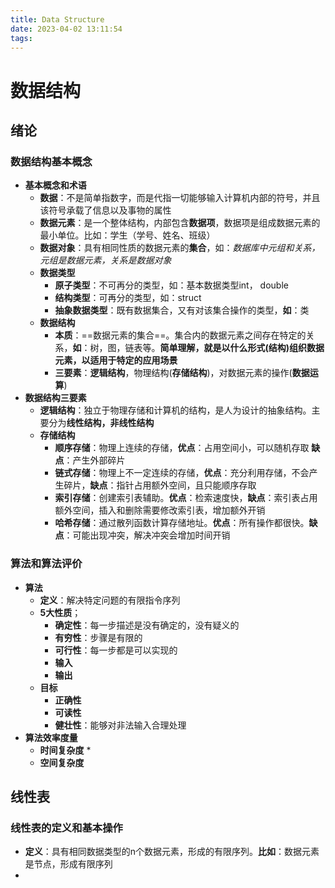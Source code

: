```yaml
---
title: Data Structure
date: 2023-04-02 13:11:54
tags:
---
```


# 数据结构

## 绪论

### 数据结构基本概念

* **基本概念和术语**
  * **数据**：不是简单指数字，而是代指一切能够输入计算机内部的符号，并且该符号承载了信息以及事物的属性
  * **数据元素**：是一个整体结构，内部包含**数据项**，数据项是组成数据元素的最小单位。比如：学生（学号、姓名、班级）
  * **数据对象**：具有相同性质的数据元素的**集合**，如：*数据库中元组和关系，元组是数据元素，关系是数据对象*
  * **数据类型**
    * **原子类型**：不可再分的类型，如：基本数据类型int， double
    * **结构类型**：可再分的类型，如：struct
    * **抽象数据类型**：既有数据集合，又有对该集合操作的类型，**如**：类
  * **数据结构**
    * **本质**：==数据元素的集合==。集合内的数据元素之间存在特定的关系，**如**：树，图，链表等。**简单理解，就是以什么形式(结构)组织数据元素，以适用于特定的应用场景**
    * **三要素**：**逻辑结构**，物理结构(**存储结构**)，对数据元素的操作(**数据运算**)
* **数据结构三要素**
  * **逻辑结构**：独立于物理存储和计算机的结构，是人为设计的抽象结构。主要分为**线性结构，非线性结构**
  * **存储结构**
    * **顺序存储**：物理上连续的存储，**优点**：占用空间小，可以随机存取     **缺点**：产生外部碎片
    * **链式存储**：物理上不一定连续的存储，**优点**：充分利用存储，不会产生碎片，**缺点**：指针占用额外空间，且只能顺序存取
    * **索引存储**：创建索引表辅助。**优点**：检索速度快，**缺点**：索引表占用额外空间，插入和删除需要修改索引表，增加额外开销
    * **哈希存储**：通过散列函数计算存储地址。**优点**：所有操作都很快。**缺点**：可能出现冲突，解决冲突会增加时间开销

### 算法和算法评价

* **算法**
  * **定义**：解决特定问题的有限指令序列
  * **5大性质**；
    * **确定性**：每一步描述是没有确定的，没有疑义的
    * **有穷性**：步骤是有限的
    * **可行性**：每一步都是可以实现的
    * **输入**
    * **输出**
  * **目标**
    * **正确性**
    * **可读性**
    * **健壮性**：能够对非法输入合理处理
* **算法效率度量**
  * **时间复杂度**
    * 
  * **空间复杂度**

## 线性表

### 线性表的定义和基本操作

* **定义**：具有相同数据类型的n个数据元素，形成的有限序列。**比如**：数据元素是节点，形成有限序列
* 
